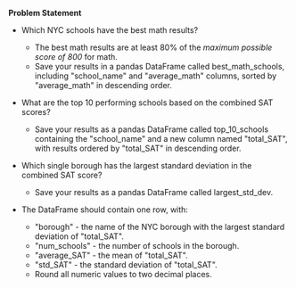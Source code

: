 **Problem Statement**

- Which NYC schools have the best math results?
  - The best math results are at least 80% of the *maximum possible score of 800* for math.
  - Save your results in a pandas DataFrame called best_math_schools, including "school_name" and "average_math" columns, sorted by "average_math" in descending order.

- What are the top 10 performing schools based on the combined SAT scores?
  - Save your results as a pandas DataFrame called top_10_schools containing the "school_name" and a new column named "total_SAT", with results ordered by "total_SAT" in descending order.

- Which single borough has the largest standard deviation in the combined SAT score?
  - Save your results as a pandas DataFrame called largest_std_dev.

- The DataFrame should contain one row, with:
  - "borough" - the name of the NYC borough with the largest standard deviation of "total_SAT".
  - "num_schools" - the number of schools in the borough.
  - "average_SAT" - the mean of "total_SAT".
  - "std_SAT" - the standard deviation of "total_SAT".
  - Round all numeric values to two decimal places.

